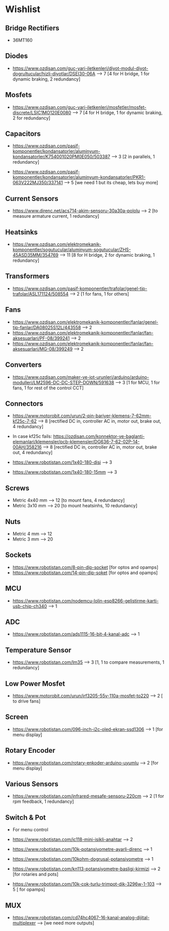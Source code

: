 # Wishlist

## Bridge Rectifiers
- 36MT160 

## Diodes
- https://www.ozdisan.com/guc-yari-iletkenleri/diyot-modul-diyot-dogrultucular/hizli-diyotlar/DSEI30-06A --> 7 [4 for H bridge, 1 for dynamic braking, 2 redundancy]

## Mosfets
- https://www.ozdisan.com/guc-yari-iletkenleri/mosfetler/mosfet-discrete/LSIC1MO120E0080 --> 7 [4 for H bridge, 1 for dynamic braking, 2 for redundancy]

## Capacitors
- https://www.ozdisan.com/pasif-komponentler/kondansatorler/aluminyum-kondansatorler/K754001020PM0E050/503387 --> 3 [2 in parallels, 1 redundancy]

- https://www.ozdisan.com/pasif-komponentler/kondansatorler/aluminyum-kondansatorler/PKR1-063V222MJ350/337141 --> 5 [we need 1 but its cheap, lets buy more]


## Current Sensors
- https://www.direnc.net/acs714-akim-sensoru-30a30a-pololu --> 2 [to measure armature current, 1 redundancy]

## Heatsinks
- https://www.ozdisan.com/elektromekanik-komponentler/sogutucular/aluminyum-sogutucular/ZHS-45ASD35MM/354769 --> 11 [8 for H bridge, 2 for dynamic braking, 1 redundancy]

## Transformers
- https://www.ozdisan.com/pasif-komponentler/trafolar/genel-tip-trafolar/ASL171124/508554 --> 2 [1 for fans, 1 for others]

## Fans
- https://www.ozdisan.com/elektromekanik-komponentler/fanlar/genel-tip-fanlar/DA08025S12L/443558 --> 2
- https://www.ozdisan.com/elektromekanik-komponentler/fanlar/fan-aksesuarlari/PF-08/399241 --> 2
- https://www.ozdisan.com/elektromekanik-komponentler/fanlar/fan-aksesuarlari/MG-08/399249 --> 2

## Converters
- https://www.ozdisan.com/maker-ve-iot-urunleri/arduino/arduino-modulleri/LM2596-DC-DC-STEP-DOWN/591638 --> 3 [1 for MCU, 1 for fans, 1 for rest of the control CCT]

## Connectors
- https://www.motorobit.com/urun/2-pin-bariyer-klemens-7-62mm-kf25c-7-62 --> 8 [rectified DC in, controller AC in, motor out, brake out, 4 redundancy]
- In case kf25c fails:  https://ozdisan.com/konnektor-ve-baglanti-elemanlari/klemensler/pcb-klemensler/DG636-7-62-02P-14-00AH/358216 --> 8 [rectified DC in, controller AC in, motor out, brake out, 4 redundancy]

- https://www.robotistan.com/1x40-180-disi --> 3 
- https://www.robotistan.com/1x40-180-15mm --> 3

## Screws
- Metric 4x40 mm --> 12 [to mount fans, 4 redundancy]
- Metric 3x10 mm --> 20 [to mount heatsinhs, 10 redundancy]

## Nuts
- Metric 4 mm --> 12
- Metric 3 mm --> 20

## Sockets
- https://www.robotistan.com/8-pin-dip-socket [for optos and opamps]
- https://www.robotistan.com/14-pin-dip-soket [for optos and opamps]

## MCU
- https://www.robotistan.com/nodemcu-lolin-esp8266-gelistirme-karti-usb-chip-ch340 --> 1

## ADC
- https://www.robotistan.com/ads1115-16-bit-4-kanal-adc --> 1

## Temperature Sensor
- https://www.robotistan.com/lm35 --> 3 [1, 1 to compare measurements, 1 redundancy]

## Low Power Mosfet
- https://www.motorobit.com/urun/irf3205-55v-110a-mosfet-to220 --> 2 [ to drive fans]

## Screen
- https://www.robotistan.com/096-inch-i2c-oled-ekran-ssd1306 --> 1 [for menu display] 

## Rotary Encoder
- https://www.robotistan.com/rotary-enkoder-arduino-uyumlu --> 2 [for menu display] 

## Various Sensors
- https://www.robotistan.com/infrared-mesafe-sensoru-220cm --> 2 [1 for rpm feedback, 1 redundancy]

## Switch & Pot
- For menu control
- https://www.robotistan.com/ic118-mini-isikli-anahtar --> 2 
- https://www.robotistan.com/10k-potansiyometre-ayarli-direnc --> 1 
- https://www.robotistan.com/10kohm-dogrusal-potansiyometre --> 1
- https://www.robotistan.com/kn113-potansiyometre-basligi-kirmizi --> 2 [for rotaries and pots]

- https://www.robotistan.com/10k-cok-turlu-trimpot-dik-3296w-1-103 --> 5 [ for opamps]

## MUX
- https://www.robotistan.com/cd74hc4067-16-kanal-analog-dijital-multiplexer --> [we need more outputs]